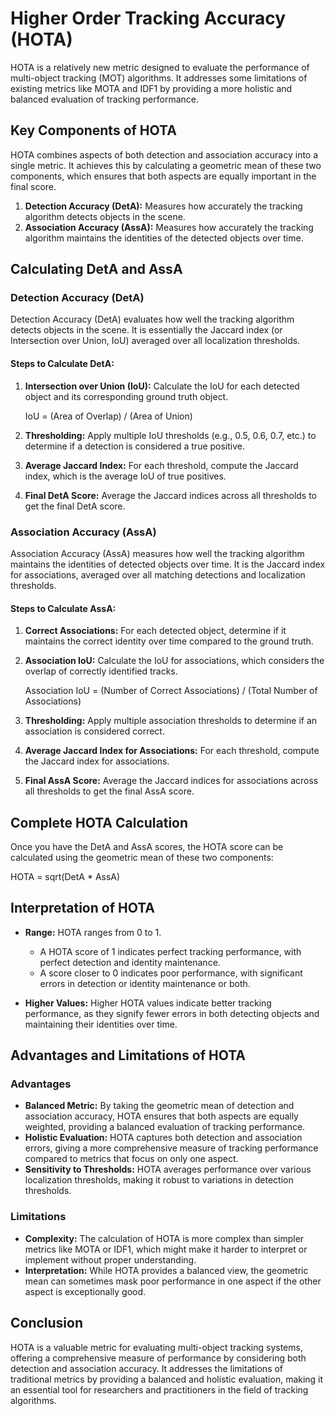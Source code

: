 # Higher Order Tracking Accuracy (HOTA)

HOTA is a relatively new metric designed to evaluate the performance of multi-object tracking (MOT) algorithms. It addresses some limitations of existing metrics like MOTA and IDF1 by providing a more holistic and balanced evaluation of tracking performance.

## Key Components of HOTA

HOTA combines aspects of both detection and association accuracy into a single metric. It achieves this by calculating a geometric mean of these two components, which ensures that both aspects are equally important in the final score.

1. **Detection Accuracy (DetA):** Measures how accurately the tracking algorithm detects objects in the scene.
2. **Association Accuracy (AssA):** Measures how accurately the tracking algorithm maintains the identities of the detected objects over time.

## Calculating DetA and AssA

### Detection Accuracy (DetA)

Detection Accuracy (DetA) evaluates how well the tracking algorithm detects objects in the scene. It is essentially the Jaccard index (or Intersection over Union, IoU) averaged over all localization thresholds.

#### Steps to Calculate DetA:

1. **Intersection over Union (IoU):** Calculate the IoU for each detected object and its corresponding ground truth object.
   
   IoU = (Area of Overlap) / (Area of Union)

2. **Thresholding:** Apply multiple IoU thresholds (e.g., 0.5, 0.6, 0.7, etc.) to determine if a detection is considered a true positive.

3. **Average Jaccard Index:** For each threshold, compute the Jaccard index, which is the average IoU of true positives.
   
4. **Final DetA Score:** Average the Jaccard indices across all thresholds to get the final DetA score.

### Association Accuracy (AssA)

Association Accuracy (AssA) measures how well the tracking algorithm maintains the identities of detected objects over time. It is the Jaccard index for associations, averaged over all matching detections and localization thresholds.

#### Steps to Calculate AssA:

1. **Correct Associations:** For each detected object, determine if it maintains the correct identity over time compared to the ground truth.

2. **Association IoU:** Calculate the IoU for associations, which considers the overlap of correctly identified tracks.
   
   Association IoU = (Number of Correct Associations) / (Total Number of Associations)

3. **Thresholding:** Apply multiple association thresholds to determine if an association is considered correct.

4. **Average Jaccard Index for Associations:** For each threshold, compute the Jaccard index for associations.

5. **Final AssA Score:** Average the Jaccard indices for associations across all thresholds to get the final AssA score.

## Complete HOTA Calculation

Once you have the DetA and AssA scores, the HOTA score can be calculated using the geometric mean of these two components:

HOTA = sqrt(DetA * AssA)

## Interpretation of HOTA

- **Range:** HOTA ranges from 0 to 1.
  - A HOTA score of 1 indicates perfect tracking performance, with perfect detection and identity maintenance.
  - A score closer to 0 indicates poor performance, with significant errors in detection or identity maintenance or both.

- **Higher Values:** Higher HOTA values indicate better tracking performance, as they signify fewer errors in both detecting objects and maintaining their identities over time.

## Advantages and Limitations of HOTA

### Advantages

- **Balanced Metric:** By taking the geometric mean of detection and association accuracy, HOTA ensures that both aspects are equally weighted, providing a balanced evaluation of tracking performance.
- **Holistic Evaluation:** HOTA captures both detection and association errors, giving a more comprehensive measure of tracking performance compared to metrics that focus on only one aspect.
- **Sensitivity to Thresholds:** HOTA averages performance over various localization thresholds, making it robust to variations in detection thresholds.

### Limitations

- **Complexity:** The calculation of HOTA is more complex than simpler metrics like MOTA or IDF1, which might make it harder to interpret or implement without proper understanding.
- **Interpretation:** While HOTA provides a balanced view, the geometric mean can sometimes mask poor performance in one aspect if the other aspect is exceptionally good.

## Conclusion

HOTA is a valuable metric for evaluating multi-object tracking systems, offering a comprehensive measure of performance by considering both detection and association accuracy. It addresses the limitations of traditional metrics by providing a balanced and holistic evaluation, making it an essential tool for researchers and practitioners in the field of tracking algorithms.
